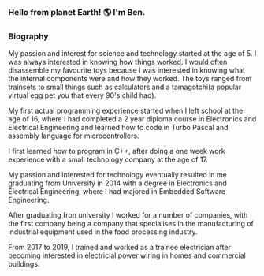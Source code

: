 ### Hello from planet Earth! 🌎 I'm Ben. 

### Biography ###

My passion and interest for science and technology started at the age of 5. I was always interested in knowing how things worked. I would often disassemble my favourite toys because I was interested in knowing what the internal components were and how they worked. The toys ranged from trainsets to small things such as calculators and a tamagotchi(a popular virtual egg pet you that every 90's child had). 

My first actual programming experience started when I left school at the age of 16, where I had completed a 2 year diploma course in Electronics and Electrical Engineering and learned how to code in Turbo Pascal and assembly language for microcontrollers. 

I first learned how to program in C++, after doing a one week work experience with a small technology company at the age of 17. 

My passion and interested for technology eventually resulted in me graduating from University in 2014 with a degree in Electronics and Electrical Engineering, where I had majored in Embedded Software Engineering. 

After graduating fron university I worked for a number of companies, with the first company being a company that specialises in the manufacturing of industrial equipment used in the food processing industry. 

From 2017 to 2019, I trained and worked as a trainee electrician after becoming interested in electricial power wiring in homes and commercial buildings. 



<!--
**bendabin/bendabin** is a ✨ _special_ ✨ repository because its `README.md` (this file) appears on your GitHub profile.

Here are some ideas to get you started:

- 🔭 I’m currently working on ...
- 🌱 I’m currently learning ...
- 👯 I’m looking to collaborate on ...
- 🤔 I’m looking for help with ...
- 💬 Ask me about ...
- 📫 How to reach me: ...
- 😄 Pronouns: ...
- ⚡ Fun fact: ...
-->
